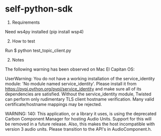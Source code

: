 # self-python-sdk

1) Requirements

Need ws4py installed (pip install wsp4)

2) How to test

Run $ python test_topic_client.py

2) Notes

The following warning has been observed on Mac El Capitan OS:

UserWarning: You do not have a working installation of the service_identity module: 'No module named service_identity'. Please install it from <https://pypi.python.org/pypi/service_identity> and make sure all of its dependencies are satisfied. Without the service_identity module, Twisted can perform only rudimentary TLS client hostname verification. Many valid certificate/hostname mappings may be rejected.

WARNING: 140: This application, or a library it uses, is using the deprecated Carbon Component Manager for hosting Audio Units. Support for this will be removed in a future release. Also, this makes the host incompatible with version 3 audio units. Please transition to the API's in AudioComponent.h.
